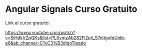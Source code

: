 # Angular Signals Curso Gratuito

Link al curso gratuito:

https://www.youtube.com/watch?v=SiHdkVZpQKs&list=PL0vmzAb282Fi2pil_S7nltgvfqUidb-e6&ab_channel=C%C3%B3digoTipado
